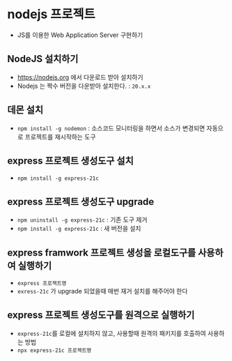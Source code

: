 # nodejs 프로젝트

- JS를 이용한 Web Application Server 구현하기

## NodeJS 설치하기

- https://nodejs.org 에서 다운로드 받아 설치하기
- Nodejs 는 짝수 버전을 다운받아 설치한다. : `20.x.x`

## 데몬 설치

- `npm install -g nodemon` : 소스코드 모니터링을 하면서 소스가 변경되면 자동으로 프로젝트를 재시작하는 도구

## express 프로젝트 생성도구 설치

- `npm install -g express-21c`

## express 프로젝트 생성도구 upgrade

- `npm uninstall -g express-21c` : 기존 도구 제거
- `npm install -g express-21c` : 새 버전을 설치

## express framwork 프로젝트 생성을 로컬도구를 사용하여 실행하기

- `express 프로젝트명`
- `exress-21c` 가 upgrade 되었을때 매번 재거 설치를 해주어야 한다

## express 프로젝트 생성도구를 원격으로 실행하기

- `express-21c`를 로컬에 설치하지 않고, 사용할때 원격의 패키지를 호출하여 사용하는 방법
- `npx express-21c 프로젝트명`

